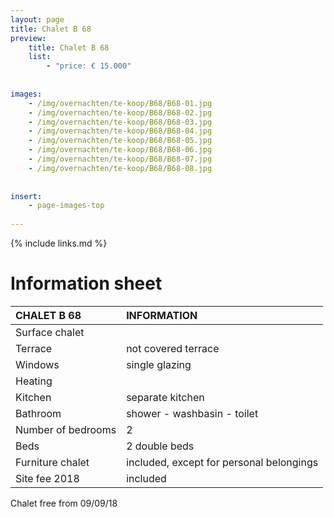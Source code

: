 ```yaml
---
layout: page
title: Chalet B 68
preview: 
    title: Chalet B 68
    list:
        - "price: € 15.000"
        
        
images:
    - /img/overnachten/te-koop/B68/B68-01.jpg
    - /img/overnachten/te-koop/B68/B68-02.jpg
    - /img/overnachten/te-koop/B68/B68-03.jpg
    - /img/overnachten/te-koop/B68/B68-04.jpg
    - /img/overnachten/te-koop/B68/B68-05.jpg
    - /img/overnachten/te-koop/B68/B68-06.jpg
    - /img/overnachten/te-koop/B68/B68-07.jpg
    - /img/overnachten/te-koop/B68/B68-08.jpg
    
    
insert:
    - page-images-top
    
---
```


{% include links.md %}



# Information sheet

CHALET B 68                | INFORMATION       | 
:---------------------------|:------------|
Surface chalet          |
Terrace                      |not covered terrace 
Windows                       |single glazing
Heating          |
Kitchen                     |separate kitchen
Bathroom                   |shower - washbasin - toilet
Number of bedrooms         |2
Beds            |2 double beds
Furniture chalet             |included, except for personal belongings
Site fee 2018  |included

Chalet free from 09/09/18
